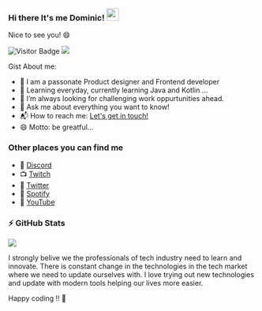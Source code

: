 ### Hi there It's me Dominic!  <img src="https://media.giphy.com/media/hvRJCLFzcasrR4ia7z/giphy.gif" width="25px"></a>
Nice to see you! 😄

![Visitor Badge](https://visitor-badge.laobi.icu/badge?page_id=davokin.davokin)
![](https://komarev.com/ghpvc/?username=felbeeey&style=flat-square)

Gist About me:

- 🎤 I am a passonate Product designer and Frontend developer
- 🌱 Learning everyday, currently learning Java and Kotlin ...
- 🌋 I’m always looking for challenging work oppurtunities ahead.
- 💬 Ask me about everything you want to know!
- 📬 How to reach me: <a href="mailto:felbeeey@gmx.net">Let's get in touch!</a>
- 😄 Motto: be greatful...

### Other places you can find me 

- 🎤 <a href="https://discord.gg/JUpWsf">Discord</a>
- 📺 <a href="https://twitch.tv/felbeeey">Twitch</a>
- 🐣 <a href="https://www.twitter.com/felbeeey">Twitter</a>
- 🏀 <a href="https://open.spotify.com/user/dominicfelber?si=pCDjhXuCR9CDfooJSWjN_w">Spotify</a>
- 🎥 <a href="https://www.youtube.com/channel/UC2g4Kginuihvsr-f5up6MIQ">YouTube</a>

### ⚡ GitHub Stats

<img src="https://github-readme-stats.vercel.app/api/top-langs/?username=davokin&layout=compact&count_private=true&theme=gruvbox" />

I strongly belive we the professionals of tech industry need to learn and innovate. There is constant change in the technologies in the tech market where we need to update ourselves with. I love trying out new technologies and update with modern tools helping our lives more easier.

Happy coding !! 👋
